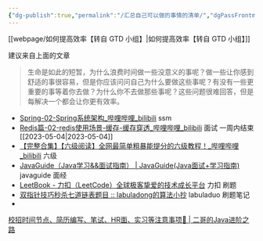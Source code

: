 ```yaml
---
{"dg-publish":true,"permalink":"/汇总自己可以做的事情的清单/","dgPassFrontmatter":true}
---
```



[[webpage/如何提高效率【转自 GTD 小组】\|如何提高效率【转自 GTD 小组】]]


建议来自上面的文章

> 生命是如此的短暂，为什么浪费时间做一些没意义的事呢？做一些让你感到舒适的事很容易，但是你应该问问自己为什么要做这些事呢？有没有一些更重要的事等着你去做？为什么你不去做那些事呢？这些问题很难回答，但是每解决一个都会让你更有效率。


- [Spring-02-Spring系统架构\_哔哩哔哩\_bilibili](https://www.bilibili.com/video/BV1Fi4y1S7ix/?p=4) ssm
- [Redis篇-02-redis使用场景-缓存-缓存穿透\_哔哩哔哩\_bilibili](https://www.bilibili.com/video/BV1yT411H7YK/?p=7) 面试  一周内结束 [[2023-05-04\|2023-05-04]]
- [【完整合集】【六级阅读】全网最简单粗暴能提分的六级教程！\_哔哩哔哩\_bilibili](https://www.bilibili.com/video/BV1Ly4y1x7y6/?vd_source=cc1c8a4e4451b4feeaee8a3f52e0e5d4) 六级 
- [JavaGuide（Java学习&&面试指南） | JavaGuide(Java面试+学习指南)](https://javaguide.cn/home.html)   javaguide 面经
- [LeetBook - 力扣（LeetCode）全球极客挚爱的技术成长平台](https://leetcode.cn/leetbook/) 力扣 刷题
- [双指针技巧秒杀七道链表题目 :: labuladong的算法小抄](https://labuladong.gitee.io/algo/di-yi-zhan-da78c/shou-ba-sh-8f30d/shuang-zhi-0f7cc/) labuladuo 刷题笔记
- 
[校招时间节点、简历编写、笔试、HR面、实习等注意事项💪 | 二哥的Java进阶之路](https://javabetter.cn/nice-article/weixin/youdxzhhmjzlycfx.html#%E4%B8%AA%E4%BA%BA%E4%BF%A1%E6%81%AF)